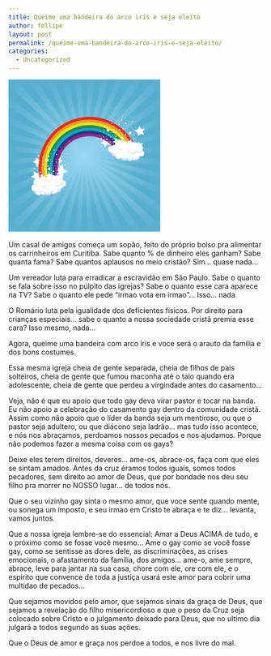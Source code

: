 ```yaml
---
title: Queime uma bandeira do arco iris e seja eleito
author: fellipe
layout: post
permalink: /queime-uma-bandeira-do-arco-iris-e-seja-eleito/
categories:
  - Uncategorized
---
```

[<img class="size-medium wp-image-279 aligncenter" alt="arcoiris" src="/img/posts//2014/10/arcoiris-300x300.jpg" width="300" height="300" />][1]

Um casal de amigos começa um sopão, feito do próprio bolso pra alimentar os carrinheiros em Curitiba. Sabe quanto % de dinheiro eles ganham? Sabe quanta fama? Sabe quantos aplausos no meio cristão? Sim&#8230; quase nada&#8230;

Um vereador luta para erradicar a escravidão em São Paulo. Sabe o quanto se fala sobre isso no púlpito das igrejas? Sabe o quanto esse cara aparece na TV? Sabe o quanto ele pede &#8220;irmao vota em irmao&#8221;&#8230; Isso&#8230; nada

O Romário luta pela igualidade dos deficientes fisicos. Por direito para crianças especiais&#8230; sabe o quanto a nossa sociedade cristã premia esse cara? Isso mesmo, nada&#8230;

Agora, queime uma bandeira com arco iris e voce será o arauto da familia e dos bons costumes.

Essa mesma igreja cheia de gente separada, cheia de filhos de pais solteiros, cheia de gente que fumou maconha até o talo quando era adolescente, cheia de gente que perdeu a virgindade antes do casamento&#8230;

Veja, não é que eu apoio que todo gay deva virar pastor e tocar na banda. Eu não apoio a celebração do casamento gay dentro da comunidade cristã. Assim como não apoio que o líder da banda seja um mentiroso, ou que o pastor seja adultero, ou que diácono seja ladrão&#8230; mas tudo isso acontece, e nós nos abraçamos, perdoamos nossos pecados e nos ajudamos. Porque não podemos fazer a mesma coisa com os gays?

Deixe eles terem direitos, deveres&#8230; ame-os, abrace-os, faça com que eles se sintam amados. Antes da cruz éramos todos iguais, somos todos pecadores, sem direito ao amor de Deus, que por bondade nos deu seu filho pra morrer no NOSSO lugar&#8230; de todos nós.

Que o seu vizinho gay sinta o mesmo amor, que voce sente quando mente, ou sonega um imposto, e seu irmao em Cristo te abraça e te diz&#8230; levanta, vamos juntos.

Que a nossa igreja lembre-se do essencial: Amar a Deus ACIMA de tudo, e o próximo como se fosse você mesmo&#8230; Ame o gay como se você fosse gay, como se sentisse as dores dele, as discriminações, as crises emocionais, o afastamento da familia, dos amigos&#8230; ame-o, ame sempre, abrace, leve para jantar na sua casa, chore com ele, ore com ele, e o espirito que convence de toda a justiça usará este amor para cobrir uma multidao de pecados&#8230;

Que sejamos movidos pelo amor, que sejamos sinais da graça de Deus, que sejamos a revelação do filho misericordioso e que o peso da Cruz seja colocado sobre Cristo e o julgamento deixado para Deus, que no ultimo dia julgará a todos segundo as suas ações.

Que o Deus de amor e graça nos perdoe a todos, e nos livre do mal.

 [1]: /img/posts//2014/10/arcoiris.jpg